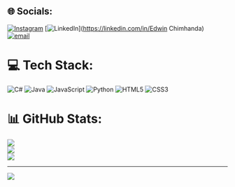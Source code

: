 
## 🌐 Socials:
[![Instagram](https://img.shields.io/badge/Instagram-%23E4405F.svg?logo=Instagram&logoColor=white)](https://instagram.com/__.edwin.official.___) [![LinkedIn](https://img.shields.io/badge/LinkedIn-%230077B5.svg?logo=linkedin&logoColor=white)](https://linkedin.com/in/Edwin Chimhanda) [![email](https://img.shields.io/badge/Email-D14836?logo=gmail&logoColor=white)](mailto:chimhandaedwin@gmail.com) 

# 💻 Tech Stack:
![C#](https://img.shields.io/badge/c%23-%23239120.svg?style=for-the-badge&logo=csharp&logoColor=white) ![Java](https://img.shields.io/badge/java-%23ED8B00.svg?style=for-the-badge&logo=openjdk&logoColor=white) ![JavaScript](https://img.shields.io/badge/javascript-%23323330.svg?style=for-the-badge&logo=javascript&logoColor=%23F7DF1E) ![Python](https://img.shields.io/badge/python-3670A0?style=for-the-badge&logo=python&logoColor=ffdd54) ![HTML5](https://img.shields.io/badge/html5-%23E34F26.svg?style=for-the-badge&logo=html5&logoColor=white) ![CSS3](https://img.shields.io/badge/css3-%231572B6.svg?style=for-the-badge&logo=css3&logoColor=white)
# 📊 GitHub Stats:
![](https://github-readme-stats.vercel.app/api?username=Eddietawona&theme=dark&hide_border=false&include_all_commits=true&count_private=false)<br/>
![](https://github-readme-streak-stats.herokuapp.com/?user=Eddietawona&theme=dark&hide_border=false)<br/>
![](https://github-readme-stats.vercel.app/api/top-langs/?username=Eddietawona&theme=dark&hide_border=false&include_all_commits=true&count_private=false&layout=compact)

---
[![](https://visitcount.itsvg.in/api?id=Eddietawona&icon=0&color=0)](https://visitcount.itsvg.in)

<!-- Proudly created with GPRM ( https://gprm.itsvg.in ) --><!---
EddieTawona/EddieTawona is a ✨ special ✨ repository because its `README.md` (this file) appears on your GitHub profile.
You can click the Preview link to take a look at your changes.
--->
